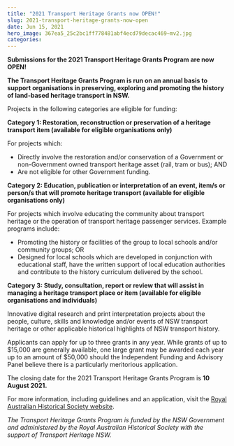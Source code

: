 ```yaml
---
title: "2021 Transport Heritage Grants now OPEN!"
slug: 2021-transport-heritage-grants-now-open
date: Jun 15, 2021
hero_image: 367ea5_25c2bc1ff778481abf4ecd79decac469~mv2.jpg
categories:
---
```



**Submissions for the 2021 Transport Heritage Grants Program are now OPEN!**

**The Transport Heritage Grants Program is run on an annual basis to support organisations in preserving, exploring and promoting the history of land-based heritage transport in NSW.**

Projects in the following categories are eligible for funding:

**Category 1: Restoration, reconstruction or preservation of a heritage transport item (available for eligible organisations only)**

For projects which:

* Directly involve the restoration and/or conservation of a Government or non-Government owned transport heritage asset (rail, tram or bus); AND
* Are not eligible for other Government funding.

**Category 2: Education, publication or interpretation of an event, item/s or person/s that will promote heritage transport (available for eligible organisations only)**

For projects which involve educating the community about transport heritage or the operation of transport heritage passenger services. Example programs include:

* Promoting the history or facilities of the group to local schools and/or community groups; OR
* Designed for local schools which are developed in conjunction with educational staff, have the written support of local education authorities and contribute to the history curriculum delivered by the school.

**Category 3: Study, consultation, report or review that will assist in managing a heritage transport place or item (available for eligible organisations and individuals)**

Innovative digital research and print interpretation projects about the people, culture, skills and knowledge and/or events of NSW transport heritage or other applicable historical highlights of NSW transport history.

Applicants can apply for up to three grants in any year. While grants of up to $15,000 are generally available, one large grant may be awarded each year up to an amount of $50,000 should the Independent Funding and Advisory Panel believe there is a particularly meritorious application.

The closing date for the 2021 Transport Heritage Grants Program is **10 August 2021.**

For more information, including guidelines and an application, visit the [Royal Australian Historical Society website](https://www.rahs.org.au/grants/transport-heritage-grants-program/).

*The Transport Heritage Grants Program is funded by the NSW Government and administered by the Royal Australian Historical Society with the support of Transport Heritage NSW.*

